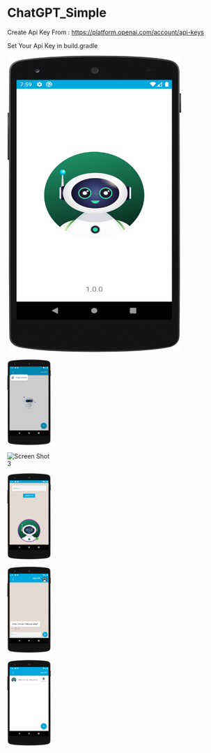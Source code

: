 # ChatGPT_Simple

Create Api Key From : https://platform.openai.com/account/api-keys

Set Your Api Key in build.gradle

<img
  src="/screen_shot/1.png"
  alt="Screen Shot 1"
  title="Screen Shot 1"
  style="display: inline-block; margin: 0 auto; height: 680px; width: 400px">


<img
  src="/screen_shot/2.png"
  alt="Screen Shot 2"
  title="Screen Shot 2"
  style="display: inline-block; margin: 0 auto; max-width: 100px">


<img
  src="/screen_shot/3.png"
  alt="Screen Shot 3"
  title="Screen Shot 3"
  style="display: inline-block; margin: 0 auto; max-width: 100px">
  
  <img
  src="/screen_shot/4.png"
  alt="Screen Shot 4"
  title="Screen Shot 4"
  style="display: inline-block; margin: 0 auto; max-width: 100px">
  
    
  <img
  src="/screen_shot/5.png"
  alt="Screen Shot 5"
  title="Screen Shot 5"
  style="display: inline-block; margin: 0 auto; max-width: 100px">
  
    
  <img
  src="/screen_shot/6.png"
  alt="Screen Shot 6"
  title="Screen Shot 6"
  style="display: inline-block; margin: 0 auto; max-width: 100px">
